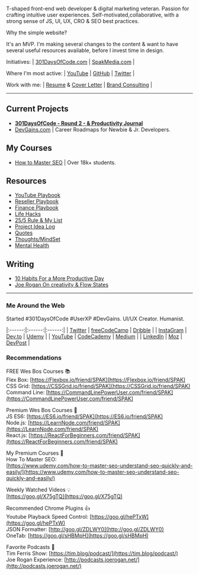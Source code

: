 T-shaped front-end web developer & digital marketing veteran. Passion for crafting intuitive user experiences. Self-motivated,collaborative, with a strong sense of JS, UI, UX, CRO & SEO best practices.

Why the simple website?

It's an MVP. I'm making several changes to the content & want to have several useful resources available, before I invest time in design.

Initiatives: | [301DaysOfCode.com](https://301daysofcode.com/) | [SpakMedia.com](http://SpakMedia.com) |

Where I'm most active: | [YouTube](https://www.youtube.com/channel/UCQUNME_uamXEW1c58iEADWw) | [GitHub](https://github.com/benjaminspak) | [Twitter](https://twitter.com/benjaminspak) |

Work with me: | [Resume](https://docs.google.com/document/d/1__fUj81YivpL82BdWjBg8jEJS_1dwHi2iOs9vqHn3Ng/edit?usp=sharing) & [Cover Letter](https://docs.google.com/document/d/17Ni7rBwpGcd_iRQ0hEjETrr9CQwPZ37cvzB0vflU628/edit?usp=sharing) | [Brand Consulting](https://calendly.com/benjaminspak/personal-branding-coaching-1-on-1) |

---

## Current Projects

+ **[301DaysOfCode - Round 2 - & Productivity Journal](https://benjaminspak.com/301DaysOfCode/Round-2/)**
+ [DevGains.com](http://devgains.com/) | Career Roadmaps for Newbie & Jr. Developers.

## My Courses

+ [How to Master SEO](https://www.udemy.com/how-to-master-seo-understand-seo-quickly-and-easily/) | Over 18k+ students.

## Resources

+ [YouTube Playbook](https://benjaminspak.com/YouTubePlaybook/)
+ [Reseller Playbook](https://benjaminspak.com/ResellerPlaybook/)
+ [Finance Playbook](https://benjaminspak.com/FinancePlaybook/)
+ [Life Hacks](https://benjaminspak.com/LifeHacks/)
+ [25/5 Rule & My List](https://benjaminspak.com/25-5-List/)
+ [Project Idea Log](http://benjaminspak.com/ProjectIdeaLog/)
+ [Quotes](https://benjaminspak.com/Quotes/)
+ [Thoughts/MindSet](https://benjaminspak.com/Thoughts/)
+ [Mental Health](http://benjaminspak.com/MentalHealth/)

## Writing

+ [10 Habits For a More Productive Day](https://benjaminspak.com/Articles/10-habits-for-a-more-productive-day/)
+ [Joe Rogan On creativity & Flow States](https://benjaminspak.com/Articles/joe-rogan-on-creativity-and-flow-states/)

---

### Me Around the Web

Started #301DaysOfCode #UserXP #DevGains. UI/UX Creator. Humanist.

|:------:|:------:|:------:|
| [Twitter](https://twitter.com/benjaminspak) | [freeCodeCamp](https://www.freecodecamp.org/benjaminspak) | [Dribble](https://dribbble.com/benjaminspak) |
| [InstaGram](https://www.instagram.com/spak.co/) | [Dev.to](https://dev.to/benjaminspak) | [Udemy](https://www.udemy.com/user/benspak/) |
| [YouTube](https://www.youtube.com/channel/UCQUNME_uamXEW1c58iEADWw) | [CodeCademy](https://www.codecademy.com/benjaminspak) | [Medium](https://medium.com/@benjaminspak) |
| [LinkedIn](https://www.linkedin.com/in/benjaminspak/) | [Moz](https://moz.com/community/users/386142) | [DevPost](https://devpost.com/benjaminspak) |

### Recommendations

FREE Wes Bos Courses 📚<br>
Flex Box: [https://Flexbox.io/friend/SPAK](https://Flexbox.io/friend/SPAK)<br>
CSS Grid: [https://CSSGrid.io/friend/SPAK](https://CSSGrid.io/friend/SPAK)<br>
Command Line: [https://CommandLinePowerUser.com/friend/SPAK](https://CommandLinePowerUser.com/friend/SPAK)

Premium Wes Bos Courses 🤑<br>
JS ES6: [https://ES6.io/friend/SPAK](https://ES6.io/friend/SPAK)<br>
Node.js: [https://LearnNode.com/friend/SPAK](https://LearnNode.com/friend/SPAK)<br>
React.js: [https://ReactForBeginners.com/friend/SPAK](https://ReactForBeginners.com/friend/SPAK)

My Premium Courses 🤑<br>
How To Master SEO: <br> [https://www.udemy.com/how-to-master-seo-understand-seo-quickly-and-easily/](https://www.udemy.com/how-to-master-seo-understand-seo-quickly-and-easily/)

Weekly Watched Videos 💡 <br>
[https://goo.gl/X75gTQ](https://goo.gl/X75gTQ)

Recommended Chrome Plugins 👍 <br>
Youtube Playback Speed Control: [https://goo.gl/hePTxW](https://goo.gl/hePTxW) <br>
JSON Formatter: [http://goo.gl/ZDLWY0](http://goo.gl/ZDLWY0) <br>
OneTab: [https://goo.gl/sHBMpH](https://goo.gl/sHBMpH)

Favorite Podcasts 🎤 <br>
Tim Ferris Show: [https://tim.blog/podcast/](https://tim.blog/podcast/) <br>
Joe Rogan Experience: [http://podcasts.joerogan.net/](http://podcasts.joerogan.net/)